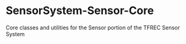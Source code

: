 # SensorSystem-Sensor-Core
Core classes and utilities for the Sensor portion of the TFREC Sensor System
